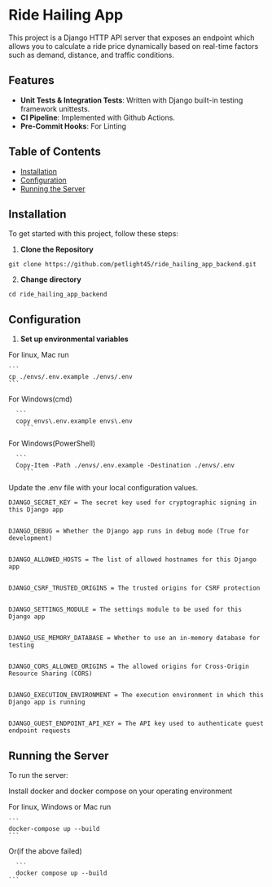 # Ride Hailing App

This project is a Django HTTP API server that exposes an endpoint which allows you to calculate a ride price
dynamically based on real-time factors such as demand, distance, and traffic conditions.


## Features

- **Unit Tests & Integration Tests**: Written with Django built-in testing framework unittests.
- **CI Pipeline**: Implemented with Github Actions.
- **Pre-Commit Hooks**: For Linting

## Table of Contents

- [Installation](#installation)
- [Configuration](#configuration)
- [Running the Server](#running-the-server)

## Installation

To get started with this project, follow these steps:

1. **Clone the Repository**

```
git clone https://github.com/petlight45/ride_hailing_app_backend.git
```

2. **Change directory**

```
cd ride_hailing_app_backend
```

## Configuration

1. **Set up environmental variables**

For linux, Mac run

    ```
    cp ./envs/.env.example ./envs/.env
    ```

For Windows(cmd)

      ```
      copy envs\.env.example envs\.env
        ```

For Windows(PowerShell)

      ```
      Copy-Item -Path ./envs/.env.example -Destination ./envs/.env
        ```


Update the .env file with your local configuration values.

    DJANGO_SECRET_KEY = The secret key used for cryptographic signing in this Django app


    DJANGO_DEBUG = Whether the Django app runs in debug mode (True for development)


    DJANGO_ALLOWED_HOSTS = The list of allowed hostnames for this Django app


    DJANGO_CSRF_TRUSTED_ORIGINS = The trusted origins for CSRF protection


    DJANGO_SETTINGS_MODULE = The settings module to be used for this Django app


    DJANGO_USE_MEMORY_DATABASE = Whether to use an in-memory database for testing


    DJANGO_CORS_ALLOWED_ORIGINS = The allowed origins for Cross-Origin Resource Sharing (CORS)


    DJANGO_EXECUTION_ENVIRONMENT = The execution environment in which this Django app is running


    DJANGO_GUEST_ENDPOINT_API_KEY = The API key used to authenticate guest endpoint requests

## Running the Server

To run the server:

Install docker and docker compose on your operating environment

For linux, Windows or Mac run

    ```
    docker-compose up --build
    ```

Or(if the above failed)

      ```
      docker compose up --build
    ```
